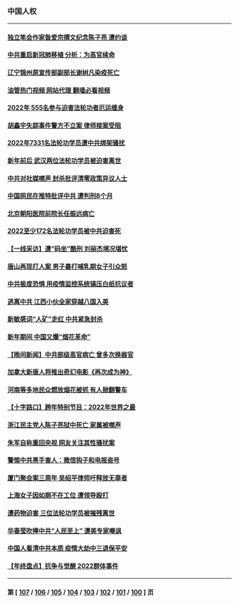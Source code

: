 ### 中国人权
---
#### [独立笔会作家昝爱宗撰文纪念陈子亮 遭约谈](../../pages/ncid278/n13904602.md?01120845) 
#### [中共重启新冠肺移植 分析：为高官续命](../../pages/ncid278/n13904046.md?01120845) 
#### [辽宁锦州原宣传部副部长谢树凡染疫死亡](../../pages/ncid278/n13904044.md?01120845) 
#### [油管热门视频 网站代理 翻墙必看视频](http://138.2.39.72:81/youtube.html?epic-marker?01120845)
#### [2022年 555名参与迫害法轮功者厄运缠身](../../pages/ncid278/n13903134.md?01120845) 
#### [胡鑫宇失踪事件警方不立案 律师接案受阻](../../pages/ncid278/n13902696.md?01120845) 
#### [2022年7331名法轮功学员遭中共绑架骚扰](../../pages/ncid278/n13901725.md?01120845) 
#### [新年前后 武汉两位法轮功学员被迫害离世](../../pages/ncid278/n13900136.md?01120845) 
#### [中共对社媒噤声 封杀批评清零政策异议人士](../../pages/ncid278/n13901681.md?01120845) 
#### [中国网民在推特批评中共 遭判刑8个月](../../pages/ncid278/n13901620.md?01120845) 
#### [北京朝阳医院前院长任振远病亡](../../pages/ncid278/n13901486.md?01120845) 
#### [2022至少172名法轮功学员被中共迫害死](../../pages/ncid278/n13900831.md?01120845) 
#### [【一线采访】遭“码坐”酷刑 刘丽杰境况堪忧](../../pages/ncid278/n13900758.md?01120845) 
#### [唐山再现打人案 男子暴打哺乳期女子引众怒](../../pages/ncid278/n13900781.md?01120845) 
#### [中共极度恐惧 用疫情监控系统镇压白纸抗议者](../../pages/ncid278/n13900225.md?01120845) 
#### [逃离中共 江西小伙全家穿越八国入美](../../pages/ncid278/n13899634.md?01120845) 
#### [新敏感词“人矿”走红 中共紧急封杀](../../pages/ncid278/n13899991.md?01120845) 
#### [新年期间 中国又爆“烟花革命”](../../pages/ncid278/n13899249.md?01120845) 
#### [【晚间新闻】中共部级高官病亡 曾多次换器官](../../pages/ncid278/n13899167.md?01120845) 
#### [加拿大新唐人将推出奇幻电影《再次成为神》](../../pages/ncid278/n13898066.md?01120845) 
#### [河南等多地民众燃放烟花被抓 有人掀翻警车](../../pages/ncid278/n13898370.md?01120845) 
#### [【十字路口】跨年特别节目：2022年世界之最](../../pages/ncid278/n13897103.md?01120845) 
#### [浙江民主党人陈子亮狱中死亡 家属被噤声](../../pages/ncid278/n13897166.md?01120845) 
#### [朱军自称重回央视 网友关注其性骚扰案](../../pages/ncid278/n13896377.md?01120845) 
#### [警惕中共黑手害人：微信钩子和电报盗号](../../pages/ncid278/n13894975.md?01120845) 
#### [厦门聚会案三周年 吴绍平律师吁释放无辜者](../../pages/ncid278/n13895064.md?01120845) 
#### [上海女子因如厕不在工位 遭领导殴打](../../pages/ncid278/n13895226.md?01120845) 
#### [遭药物迫害 三位法轮功学员被摧残离世](../../pages/ncid278/n13893822.md?01120845) 
#### [华春莹吹捧中共“人民至上” 遭美专家嘲讽](../../pages/ncid278/n13894578.md?01120845) 
#### [中国人看清中共本质 疫情大劫中三退保平安](../../pages/ncid278/n13891650.md?01120845) 
#### [【年终盘点】抗争与觉醒 2022群体事件](../../pages/ncid278/n13888314.md?01120845) 

---
#### 第 [ [107](./107.md?01120845) / [106](./106.md?01120845) / [105](./105.md?01120845) / [104](./104.md?01120845) / [103](./103.md?01120845) / [102](./102.md?01120845) / [101](./101.md?01120845) / [100](./100.md?01120845) ] 页
